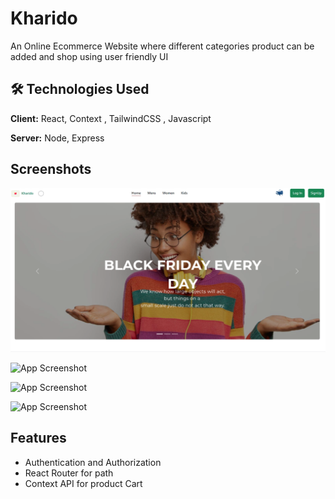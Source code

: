 
# Kharido

An Online Ecommerce Website where different categories product can be added and shop using user friendly UI 



## 🛠 Technologies Used 

**Client:** React, Context , TailwindCSS , Javascript

**Server:** Node, Express


## Screenshots

![App Screenshot](https://github.com/ChetanAgrawal11/Kharido-Ecommerce-Website/blob/master/s1.png)

![App Screenshot](https://via.placeholder.com/468x300?text=App+Screenshot+Here)

![App Screenshot](https://via.placeholder.com/468x300?text=App+Screenshot+Here)

![App Screenshot](https://via.placeholder.com/468x300?text=App+Screenshot+Here)


## Features

- Authentication and Authorization
- React Router for path 
- Context API for product Cart 

